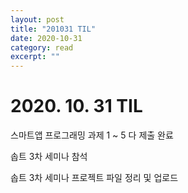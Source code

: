 ```yaml
---
layout: post
title: "201031 TIL" 
date: 2020-10-31
category: read 
excerpt: ""
---
```


# 2020. 10. 31 TIL

스마트앱 프로그래밍 과제 1 ~ 5 다 제출 완료

솝트 3차 세미나 참석

솝트 3차 세미나 프로젝트 파일 정리 및 업로드


